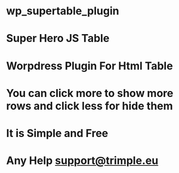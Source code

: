 # wp_supertable_plugin
# Super Hero JS Table
# 
# Worpdress Plugin For Html Table
# You can click more to show more rows and click less for hide them
# It is Simple and Free
# Any Help support@trimple.eu
